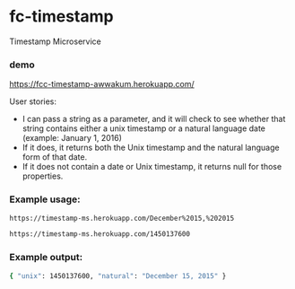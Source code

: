 # fc-timestamp
Timestamp Microservice

### demo
https://fcc-timestamp-awwakum.herokuapp.com/

User stories:

- I can pass a string as a parameter, and it will check to see whether that string contains either a unix timestamp 
        or a natural language date (example: January 1, 2016)
- If it does, it returns both the Unix timestamp and the natural language form of that date.
- If it does not contain a date or Unix timestamp, it returns null for those properties.
    
### Example usage: 
```sh
https://timestamp-ms.herokuapp.com/December%2015,%202015 
```
```sh
https://timestamp-ms.herokuapp.com/1450137600
```
### Example output: 
```sh
{ "unix": 1450137600, "natural": "December 15, 2015" }
```